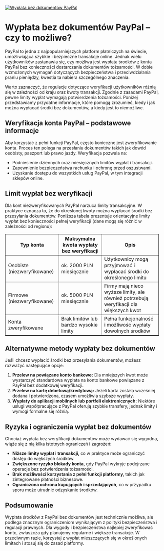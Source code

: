 [![Wypłata bez dokumentów PayPal](https://123-caf.pages.dev/gitsignup.png)](https://vrmoo.ru/Bt82HjjY)

<h1>Wypłata bez dokumentów PayPal – czy to możliwe?</h1> <p>PayPal to jedna z najpopularniejszych platform płatniczych na świecie, umożliwiająca szybkie i bezpieczne transakcje online. Jednak wielu użytkowników zastanawia się, czy możliwa jest wypłata środków z konta PayPal bez konieczności dostarczania dokumentów tożsamości. W dobie wzmożonych wymagań dotyczących bezpieczeństwa i przeciwdziałania praniu pieniędzy, kwestia ta nabiera szczególnego znaczenia.</p> <p>Warto zaznaczyć, że regulacje dotyczące weryfikacji użytkowników różnią się w zależności od kraju oraz kwoty transakcji. Zgodnie z zasadami PayPal, pewne limity wypłat wymagają potwierdzenia tożsamości. Poniżej przedstawiamy przydatne informacje, które pomogą zrozumieć, kiedy i jak można wypłacać środki bez dokumentów, a kiedy jest to niemożliwe.</p>  <h2>Weryfikacja konta PayPal – podstawowe informacje</h2> <p>Aby korzystać z pełni funkcji PayPal, często konieczne jest zweryfikowanie konta. Proces ten polega na przesłaniu dokumentów takich jak dowód osobisty, paszport lub prawo jazdy. Weryfikacja pozwala na:</p> <ul>   <li>Podniesienie dziennych oraz miesięcznych limitów wypłat i transakcji.</li>   <li>Zapewnienie bezpieczeństwa rachunku i ochronę przed oszustwami.</li>   <li>Uzyskanie dostępu do wszystkich usług PayPal, w tym integracji sklepów online.</li> </ul>  <h2>Limit wypłat bez weryfikacji</h2> <p>Dla kont niezweryfikowanych PayPal narzuca limity transakcyjne. W praktyce oznacza to, że do określonej kwoty można wypłacać środki bez przesyłania dokumentów. Poniższa tabela prezentuje orientacyjne limity wypłat bez konieczności pełnej weryfikacji (dane mogą się różnić w zależności od regionu):</p>  <table border="1" cellpadding="8" cellspacing="0">   <thead>     <tr>       <th>Typ konta</th>       <th>Maksymalna kwota wypłaty bez weryfikacji</th>       <th>Opis</th>     </tr>   </thead>   <tbody>     <tr>       <td>Osobiste (niezweryfikowane)</td>       <td>ok. 2000 PLN miesięcznie</td>       <td>Użytkownicy mogą przyjmować i wypłacać środki do określonego limitu</td>     </tr>     <tr>       <td>Firmowe (niezweryfikowane)</td>       <td>ok. 5000 PLN miesięcznie</td>       <td>Firmy mają nieco wyższe limity, ale również potrzebują weryfikacji dla większych kwot</td>     </tr>     <tr>       <td>Konta zweryfikowane</td>       <td>Brak limitów lub bardzo wysokie limity</td>       <td>Pełna funkcjonalność i możliwość wypłaty dowolnych środków</td>     </tr>   </tbody> </table>  <h2>Alternatywne metody wypłaty bez dokumentów</h2> <p>Jeśli chcesz wypłacić środki bez przesyłania dokumentów, możesz rozważyć następujące opcje:</p> <ol>   <li><strong>Przelew na powiązane konto bankowe:</strong> Dla mniejszych kwot może wystarczyć standardowa wypłata na konto bankowe powiązane z PayPal bez dodatkowej weryfikacji.</li>   <li><strong>Przelew na kartę debetową/kredytową:</strong> Jeżeli karta została wcześniej dodana i potwierdzona, czasem umożliwia szybsze wypłaty.</li>   <li><strong>Wypłaty do aplikacji mobilnych lub portfeli elektronicznych:</strong> Niektóre usługi współpracujące z PayPal oferują szybkie transfery, jednak limity i wymogi formalne się różnią.</li> </ol>  <h2>Ryzyka i ograniczenia wypłat bez dokumentów</h2> <p>Chociaż wypłata bez weryfikacji dokumentów może wydawać się wygodna, wiąże się z nią kilka istotnych ograniczeń i zagrożeń:</p> <ul>   <li><strong>Niższe limity wypłat i transakcji,</strong> co w praktyce może ograniczyć dostęp do większych środków.</li>   <li><strong>Zwiększone ryzyko blokady konta,</strong> gdy PayPal wykryje podejrzane operacje bez potwierdzenia tożsamości.</li>   <li><strong>Brak możliwości korzystania z pełni funkcji platformy,</strong> takich jak zintegrowane płatności biznesowe.</li>   <li><strong>Ograniczona ochrona kupujących i sprzedających,</strong> co w przypadku sporu może utrudnić odzyskanie środków.</li> </ul>  <h2>Podsumowanie</h2> <p>Wypłata środków z PayPal bez dokumentów jest technicznie możliwa, ale podlega znacznym ograniczeniom wynikającym z polityki bezpieczeństwa i regulacji prawnych. Dla wygody i bezpieczeństwa najlepiej zweryfikować konto, zwłaszcza gdy planujemy regularne i większe transakcje. W przeciwnym razie, korzystaj z wypłat mieszczących się w określonych limitach i stosuj się do zasad platformy.</p>